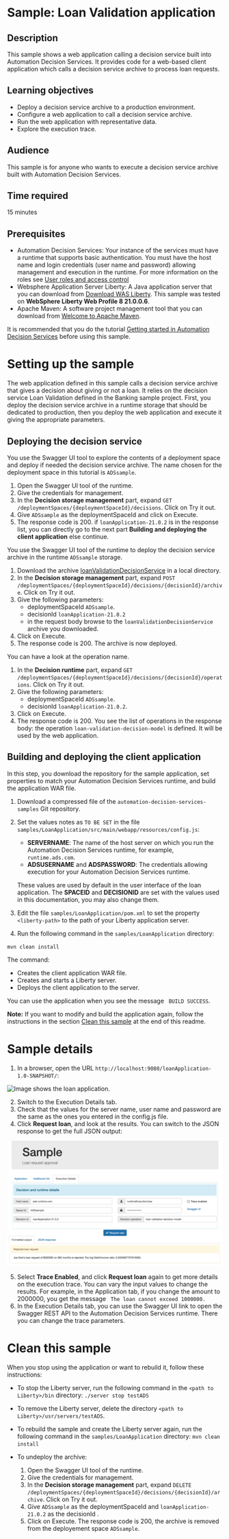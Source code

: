 # Sample: Loan Validation application

## Description
This sample shows a web application calling a decision service built into Automation Decision Services. It provides code for a web-based client application which calls a decision service archive to process loan requests. 

## Learning objectives
- Deploy a decision service archive to a production environment.
- Configure a web application to call a decision service archive.
- Run the web application with representative data.
- Explore the execution trace.

## Audience

This sample is for anyone who wants to execute a decision service archive built with Automation Decision Services.

## Time required

15 minutes

## Prerequisites
- Automation Decision Services: Your instance of the services must have a runtime that supports basic authentication. You must have the host name and login credentials (user name and password) allowing management and execution in the runtime. 
For more information on the roles see [User roles and access control](https://www.ibm.com/docs/SSYHZ8_21.0.x/com.ibm.dba.aid/topics/setup-user-roles-access-control.html)
- Websphere Application Server Liberty: A Java application server that you can download from [Download WAS Liberty](https://developer.ibm.com/wasdev/downloads/). This sample was tested on **WebSphere Liberty Web Profile 8 21.0.0.6**.
- Apache Maven: A software project management tool that you can download from [Welcome to Apache Maven](https://maven.apache.org).

It is recommended that you do the tutorial [Getting started in Automation Decision Services](https://www.ibm.com/docs/SSYHZ8_21.0.x/com.ibm.dba.aid/gs_ddesigner_topics/dba_ddesigner_intro.html) before using this sample.

# Setting up the sample
The web application defined in this sample calls a decision service archive that gives a decision about giving or not a loan. It relies on the decision service Loan Validation defined in the Banking 
sample project. First, you deploy the decision service archive in a runtime storage that should be dedicated to production, then you deploy the web application and execute it giving the appropriate parameters.

## Deploying the decision service
You use the Swagger UI tool to explore the contents of a deployment space and deploy if needed the decision service archive. The name chosen for the deployment space in this tutorial is `ADSsample`.

1. Open the Swagger UI tool of the runtime.
2. Give the credentials for management.
3. In the **Decision storage management** part, expand `GET /deploymentSpaces/{deploymentSpaceId}/decisions`. Click on Try it out.
4. Give `ADSsample` as the deploymentSpaceId and click on Execute.
5. The response code is 200. if `loanApplication-21.0.2` is in the response list, you can directly go to the next part **Building and deploying the client application** else continue.

You use the Swagger UI tool of the runtime to deploy the decision service archive in the runtime `ADSsample` storage.

1. Download the archive [loanValidationDecisionService](https://github.com/icp4a/automation-decision-services-samples/tree/21.0.2/archives/loanValidationDecisionService-21.0.2.jar)  in a local directory.
2. In the **Decision storage management** part, expand `POST /deploymentSpaces/{deploymentSpaceId}/decisions/{decisionId}/archive`. Click on Try it out.
3. Give the following parameters:
   - deploymentSpaceId `ADSsample`.
   - decisionId `loanApplication-21.0.2`
   - in the request body browse to the `loanValidationDecisionService` archive you downloaded.
4. Click on Execute.
5. The response code is 200. The archive is now deployed. 

You can have a look at the operation name.
1. In the **Decision runtime** part, expand `GET /deploymentSpaces/{deploymentSpaceId}/decisions/{decisionId}/operations`. Click on Try it out.
3. Give the following parameters:
   - deploymentSpaceId `ADSsample`.
   - decisionId `loanApplication-21.0.2`.
4. Click on Execute.
5. The response code is 200. You see the list of operations in the response body: the operation `loan-validation-decision-model` is defined. It will be used by the web application.


## Building and deploying the client application
In this step, you download the repository for the sample application, set properties to match your Automation Decision Services runtime, and build the application WAR file.

1. Download a compressed file of the `automation-decision-services-samples` Git repository.
2. Set the values notes as `TO BE SET` in the file `samples/LoanApplication/src/main/webapp/resources/config.js`:
   - **SERVERNAME**: The name of the host server on which you run the Automation Decision Services runtime, for example, `runtime.ads.com`.
   - **ADSUSERNAME** and **ADSPASSWORD**: The credentials allowing execution for your Automation Decision Services runtime.

   These values are used by default in the user interface of the loan application. The **SPACEID** and **DECISIONID** are set with the values used in this documentation, you may also change them.
3. Edit the file `samples/LoanApplication/pom.xml` to set the property `<liberty-path>` to the path of your Liberty application server.
4. Run the following command in the `samples/LoanApplication` directory:
```
mvn clean install
```
 The command:
 
 - Creates the client application WAR file.
 - Creates and starts a Liberty server.
 - Deploys the client application to the server.

You can use the application when you see the message ``` BUILD SUCCESS```.

**Note:** If you want to modify and build the application again, follow the instructions in the section [Clean this sample](https://github.com/icp4a/automation-decision-services-samples/tree/21.0.2/samples/LoanApplication#clean-this-sample) at the end of this readme.

# Sample details
1. In a browser, open the URL ```http://localhost:9080/loanApplication-1.0-SNAPSHOT/```:

![Image shows the loan application.](images/loanApplication.png)

2. Switch to the Execution Details tab.
3. Check that the values for the server name, user name and password are the same as the ones you entered in the config.js file.
4. Click **Request loan**, and look at the results. You can switch to the JSON response to get the full JSON output:

![Image shows the loan application.](images/loanApplicationWithResponse.png)

5. Select **Trace Enabled**, and click **Request loan** again to get more details on the execution trace. You can vary the input values to change the results. For example, in the Application tab, if you change the amount to 2000000, you get the message ``` The loan cannot exceed 1000000.```
6. In the Execution Details tab, you can use the Swagger UI link to open the Swagger REST API to the Automation Decision Services runtime. There you can change the trace parameters.

# Clean this sample

When you stop using the application or want to rebuild it, follow these instructions:

- To stop the Liberty server, run the following command in the ```<path to Liberty>/bin``` directory: ```./server stop testADS ```
- To remove the Liberty server, delete the directory ```<path to Liberty>/usr/servers/testADS```.

- To rebuild the sample and create the Liberty server again, run the following command in the `samples/LoanApplication` directory: ```mvn clean install```         
            
- To undeploy the archive:
    1. Open the Swagger UI tool of the runtime.
    2. Give the credentials for management.
    3. In the **Decision storage management** part, expand `DELETE /deploymentSpaces/{deploymentSpaceId}/decisions/{decisionId}/archive`. Click on Try it out.
    4. Give `ADSsample` as the deploymentSpaceId and `loanApplication-21.0.2` as the decisionId .
    5. Click on Execute. The response code is 200, the archive is removed from the deployement space `ADSsample`.
